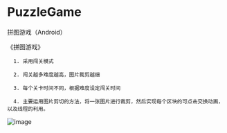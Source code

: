 # PuzzleGame
拼图游戏（Android）

《拼图游戏》

      1. 采用闯关模式
      
      2. 闯关越多难度越高，图片裁剪越细
      
      3. 每个关卡时间不同，根据难度设定闯关时间
      
      4. 主要运用图片剪切的方法，将一张图片进行裁剪，然后实现每个区块的可点击交换动画，以及线程的利用。
  
![image](https://github.com/Andrew554/PuzzleGame/blob/master/%E6%8B%BC%E5%9B%BE.gif)
